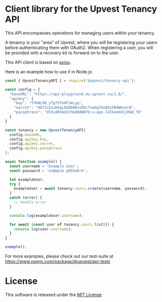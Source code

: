# Client library for the Upvest Tenancy API

This API encompasses operations for managing users within your tenancy.

A tenancy is your "area" of Upvest, where you will be registering your users before authenticating them with OAuth2. When registering a user, you will be provided with a recovery kit to forward on to the user.

This API client is based on [axios](https://www.npmjs.com/package/axios).

Here is an example how to use it in Node.js:

```javascript
const { UpvestTenancyAPI } = require('@upvest/tenancy-api');

const config = {
  "baseURL": "https://api-playground.eu.upvest.co/1.0/",
  "apikey": {
    "key": "tPKWL9B_yTgfSToOFJmLyg",
    "secret": "9O7tLb1ub6qLHZQ00ButDOcfvw9g7Gn8GzFB4WmsUrA",
    "passphrase": "dlKsARh6U3chEQK0WBTU-u-qqn-l4IknmXH1jRGW_fQ"
  }
}

const tenancy = new UpvestTenancyAPI(
  config.baseURL,
  config.apikey.key,
  config.apikey.secret,
  config.apikey.passphrase
);

async function example() {
  const username = 'Example User';
  const password = 'ex@mp1e p@55w0rd';

  let exampleUser;
  try {
    exampleUser = await tenancy.users.create(username, password);
  }
  catch (error) {
    // Handle error
  }

  console.log(exampleUser.username);

  for await (const user of tenancy.users.list()) {
    console.log(user.username);
  }
}

example();

```

For more examples, please check out our test-suite at https://www.npmjs.com/package/@upvest/api-tests

# License

This software is released under the [MIT License](https://github.com/toknapp/js-api-clients/tree/master/LICENSE)
